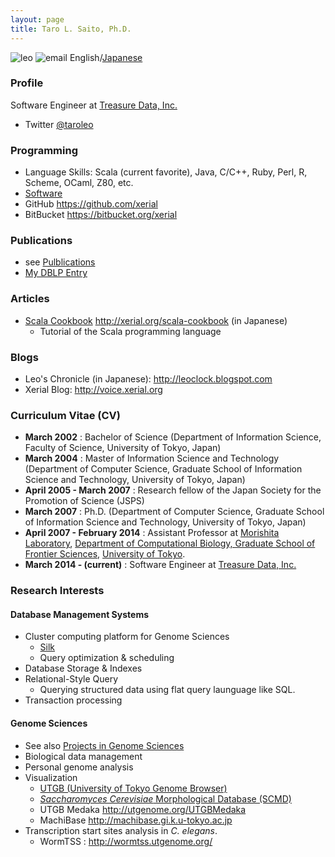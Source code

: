 ```yaml
---
layout: page
title: Taro L. Saito, Ph.D.
---
```

![leo]({{SITE_URL}}/image/leo.png) ![email]({{SITE_URL}}/image/leo-email.png) English/[Japanese](/leoj)

### Profile

Software Engineer at [Treasure Data, Inc.](http://www.treasuredata.com/)

* Twitter [@taroleo](https://twitter.com/taroleo)

### Programming 
* Language Skills: Scala (current favorite), Java, C/C++, Ruby, Perl, R, Scheme, OCaml, Z80, etc.
* [Software]({{BASE_PATH}}/software)
* GitHub <https://github.com/xerial>
* BitBucket <https://bitbucket.org/xerial>

### Publications 
* see [Pulblications]({{SITE_URL}}/publication)
* [My DBLP Entry](http://www.informatik.uni-trier.de/~ley/db/indices/a-tree/s/Saito:Taro_L=.html)


### Articles
* [Scala Cookbook](http://xerial.org/scala-cookbook) <http://xerial.org/scala-cookbook> (in Japanese)
  * Tutorial of the Scala programming language

### Blogs
* Leo's Chronicle (in Japanese): <http://leoclock.blogspot.com>
* Xerial Blog: <http://voice.xerial.org>
 
### Curriculum Vitae (CV) 

* **March 2002** : Bachelor of Science (Department of Information Science, Faculty of Science, University of Tokyo, Japan)
* **March 2004** : Master of Information Science and Technology (Department of Computer Science, Graduate School of Information Science and Technology, University of Tokyo, Japan)
* **April 2005 - March 2007** : Research fellow of the Japan Society for the Promotion of Science (JSPS)
* **March 2007** : Ph.D. (Department of Computer Science, Graduate School of Information Science and Technology, University of Tokyo, Japan)   
* **April 2007 - February 2014** : Assistant Professor at [Morishita Laboratory](http://mlab.cb.k.u-tokyo.ac.jp), [Department of Computational Biology, Graduate School of Frontier Sciences](http://www.cb.k.u-tokyo.ac.jp/?lang=en), [University of Tokyo](http://www.u-tokyo.ac.jp/index_e.html).
* **March 2014 - (current)** : Software Engineer at [Treasure Data, Inc.](http://www.treasuredata.com/)

### Research Interests 

#### Database Management Systems 
* Cluster computing platform for Genome Sciences
  * [Silk](http://xerial.org/silk)
  * Query optimization & scheduling
* Database Storage & Indexes
* Relational-Style Query
  * Querying structured data using flat query launguage like SQL.
* Transaction processing


#### Genome Sciences 
* See also [Projects in Genome Sciences]({{BASE_PATH}}/genome-science)
* Biological data management
* Personal genome analysis
* Visualization
  * [UTGB (University of Tokyo Genome Browser)](http://utgenome.org)
  * [*Saccharomyces Cerevisiae* Morphological Database (SCMD)](http://scmd.gi.k.u-tokyo.ac.jp)
  * UTGB Medaka <http://utgenome.org/UTGBMedaka>
  * MachiBase <http://machibase.gi.k.u-tokyo.ac.jp>
* Transcription start sites analysis in *C. elegans*.  
  * WormTSS : <http://wormtss.utgenome.org/>




